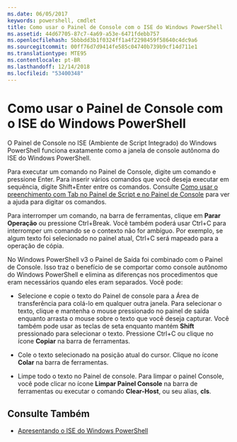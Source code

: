 ```yaml
---
ms.date: 06/05/2017
keywords: powershell, cmdlet
title: Como usar o Painel de Console com o ISE do Windows PowerShell
ms.assetid: 44d67705-87c7-4a69-a53e-6471fdebb757
ms.openlocfilehash: 5bbbdd3b1f0324ff1a4f2298459f58640c4dc9a6
ms.sourcegitcommit: 00ff76d7d9414fe585c04740b739b9cf14d711e1
ms.translationtype: MTE95
ms.contentlocale: pt-BR
ms.lasthandoff: 12/14/2018
ms.locfileid: "53400348"
---
```

# <a name="how-to-use-the-console-pane-in-the-windows-powershell-ise"></a>Como usar o Painel de Console com o ISE do Windows PowerShell

O Painel de Console no ISE (Ambiente de Script Integrado) do Windows PowerShell funciona exatamente como a janela de console autônoma do ISE do Windows PowerShell.

Para executar um comando no Painel de Console, digite um comando e pressione Enter. Para inserir vários comandos que você deseja executar em sequência, digite Shift+Enter entre os comandos. Consulte [Como usar o preenchimento com Tab no Painel de Script e no Painel de Console](How-to-Use-Tab-Completion-in-the-Script-Pane-and-Console-Pane.md) para ver a ajuda para digitar os comandos.

Para interromper um comando, na barra de ferramentas, clique em **Parar Operação** ou pressione Ctrl+Break. Você também poderá usar Ctrl+C para interromper um comando se o contexto não for ambíguo. Por exemplo, se algum texto foi selecionado no painel atual, Ctrl+C será mapeado para a operação de cópia.

No Windows PowerShell v3 o Painel de Saída foi combinado com o Painel de Console. Isso traz o benefício de se comportar como console autônomo do Windows PowerShell e elimina as diferenças nos procedimentos que eram necessários quando eles eram separados. Você pode:

- Selecione e copie o texto do Painel de console para a Área de transferência para colá-lo em qualquer outra janela. Para selecionar o texto, clique e mantenha o mouse pressionado no painel de saída enquanto arrasta o mouse sobre o texto que você deseja capturar. Você também pode usar as teclas de seta enquanto mantém **Shift** pressionado para selecionar o texto. Pressione Ctrl+C ou clique no ícone **Copiar** na barra de ferramentas.

- Cole o texto selecionado na posição atual do cursor. Clique no ícone **Colar** na barra de ferramentas.

- Limpe todo o texto no Painel de console. Para limpar o painel Console, você pode clicar no ícone **Limpar Painel Console** na barra de ferramentas ou executar o comando **Clear-Host**, ou seu alias, **cls**.

## <a name="see-also"></a>Consulte Também

- [Apresentando o ISE do Windows PowerShell](Introducing-the-Windows-PowerShell-ISE.md)